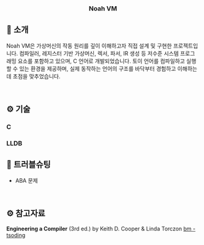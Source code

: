 <div align="center">

### Noah VM

</div>

## 📝 소개

Noah VM은 가상머신의 작동 원리를 깊이 이해하고자 직접 설계 및 구현한 프로젝트입니다. 컴파일러, 레지스터 기반 가상머신, 렉서, 파서, IR 생성 등 저수준 시스템 프로그래밍 요소를 포함하고 있으며, C 언어로 개발되었습니다. 토이 언어를 컴파일하고 실행할 수 있는 환경을 제공하며, 실제 동작하는 언어의 구조를 바닥부터 경험하고 이해하는 데 초점을 맞추었습니다.

<br />

## ⚙ 기술

>

### C

### LLDB

## 🤔 트러블슈팅

- ABA 문제

<br />

## ⚙ 참고자료

**Engineering a Compiler** (3rd ed.) by Keith D. Cooper & Linda Torczon
[bm - tsoding](https://github.com/tsoding/bm)
